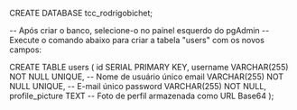 <!-- CREATE DATABASE tcc_rodrigobichet;

-- Após criar o banco, selecione-o no painel esquerdo do pgAdmin
-- Depois, execute o comando abaixo para criar a tabela:

CREATE TABLE users (
id SERIAL PRIMARY KEY,
username VARCHAR(255) NOT NULL,
email VARCHAR(255) NOT NULL,
password VARCHAR(255) NOT NULL
); -->

CREATE DATABASE tcc_rodrigobichet;

-- Após criar o banco, selecione-o no painel esquerdo do pgAdmin
-- Execute o comando abaixo para criar a tabela "users" com os novos campos:

CREATE TABLE users (
id SERIAL PRIMARY KEY,
username VARCHAR(255) NOT NULL UNIQUE, -- Nome de usuário único
email VARCHAR(255) NOT NULL UNIQUE, -- E-mail único
password VARCHAR(255) NOT NULL,
profile_picture TEXT -- Foto de perfil armazenada como URL Base64
);
